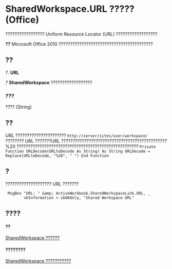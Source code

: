 
# SharedWorkspace.URL ????? (Office)

????????????????? Uniform Resource Locator (URL) ??????????????????


 **??**  Microsoft Office 2010 ?????????????????????????????????????????


## ??

 _?_. **URL**

 _?_ **SharedWorkspace** ??????????????????


### ???

???? (String)


## ??

URL ??????????????????????  `http://server/sites/user/workspace/` ???????? URL ???????URL ?????????????????????????????????????????????? %20 ????????????????????????????????????????????????????? `Private Function URLDecode(URLtoDecode As String) As String URLDecode = Replace(URLtoDecode, "%20", " ") End Function`


## ?

???????????????????? URL ???????


```
 MsgBox "URL: " &amp; ActiveWorkbook.SharedWorkspaceLink.URL, _ 
        vbInformation + vbOKOnly, "Shared Workspace URL" 

```


## ????


#### ??


[SharedWorkspace ??????](7512f0ff-382d-d344-9424-aa10549d14f9.md)
#### ????????


[SharedWorkspace ???????????](http://msdn.microsoft.com/library/e4c2b518-d955-27e1-3e73-173d3c4f961d%28Office.15%29.aspx)